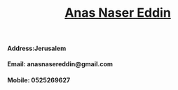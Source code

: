 <html>
  <head>
    <style type="text/css">
      .name1 {text-align:center;text-decoration: underline;}
      </style>
  </head>
<body>

<p><strong><h1 class="name1" >Anas Naser Eddin</h1></strong></p>
<br>
<h4 style=" text-align: left;">Address:Jerusalem</h4>
<h4 style=" text-align:left;">Email: anasnasereddin@gmail.com</h4>
<h4 style=" text-align:left;">Mobile:  0525269627</h4>
</body>
</html>
